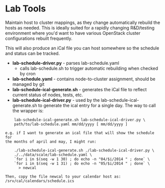 Lab Tools
===================

Maintain host to cluster mappings, as they change automatically rebuild the hosts
as needed.  This is ideally suited for a rapidly changing R&D/testing environment
where you'd want to have various OpenStack cluster configurations rebuilt frequently.

This will also produce an iCal file you can host somewhere so the schedule and status
can be tracked.

   * **lab-schedule-driver.py**
          - parses lab-schedule.yaml
	  - calls lab-schedule.sh to trigger automatic rebuilding when checked by cron
   * **lab-schedule.yaml**
          - contains node-to-cluster assignment, should be managed by git
   * **lab-schedule-ical-generate.sh**
          - generates the iCal file to reflect current status of nodes, tests, etc.
   * **lab-schedule-ical-driver.py**
          - used by the lab-schedule-ical-generate.sh to generate the
           ical entry for a single day.  The way to call the wrapper is:
```
    lab-schedule-ical-generate.sh lab-schedule-ical-driver.py \
    path/to/lab-schedule.yaml mm/dd/yyyy [ mm/dd/yyyy ]
```

    e.g. if I want to generate an ical file that will show the schedule for
    the months of april and may, I might run:


```
    ./lab-schedule-ical-generate.sh ./lab-schedule-ical-driver.py \
    ./../data/scale/lab-schedule.yaml \
    `for i in $(seq -w 1 30) ; do echo -n "04/$i/2014 " ; done` \
    `for i in $(seq -w 1 31) ; do echo -n "05/$i/2014 " ; done` \
      > newcal
```

    Then, copy the file newcal to your calendar host as:
    /srv/cal/calendars/schedule.ics
